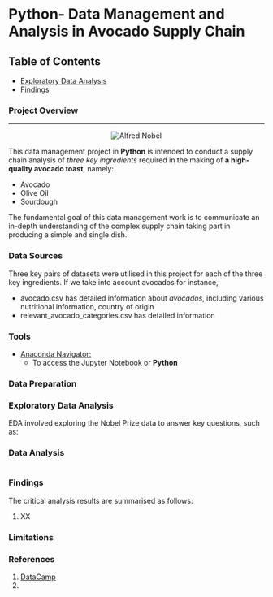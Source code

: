 # Python- Data Management and Analysis in Avocado Supply Chain

## Table of Contents

- [Exploratory Data Analysis](#exploratory-data-analysis)
- [Findings](#findings)

### Project Overview
---

<p align="center">
  <img src="https://github.com/OzzyGoylusun/Python.Data-Management-in-Avocado-Supply-Chain/blob/main/Visuals/Avocados.jpeg"
 alt="Alfred Nobel">
</p>

This data management project in **Python** is intended to conduct a supply chain analysis of *three key ingredients* required in the making of **a high-quality avocado toast**, namely:

- Avocado
- Olive Oil
- Sourdough


The fundamental goal of this data management work is to communicate an in-depth understanding of the complex supply chain taking part in producing a simple and single dish.

### Data Sources

Three key pairs of datasets were utilised in this project for each of the three key ingredients. If we take into account avocados for instance, 

- avocado.csv has detailed information about *avocados*, including various nutritional information, country of origin
- relevant_avocado_categories.csv has detailed information 


### Tools

- [Anaconda Navigator: ](https://www.anaconda.com/download)
  - To access the Jupyter Notebook or **Python**

### Data Preparation



### Exploratory Data Analysis

EDA involved exploring the Nobel Prize data to answer key questions, such as:



### Data Analysis



```python

```

### Findings

The critical analysis results are summarised as follows:

1. XX


### Limitations


### References

1. [DataCamp](https://www.datacamp.com/)
2. 
